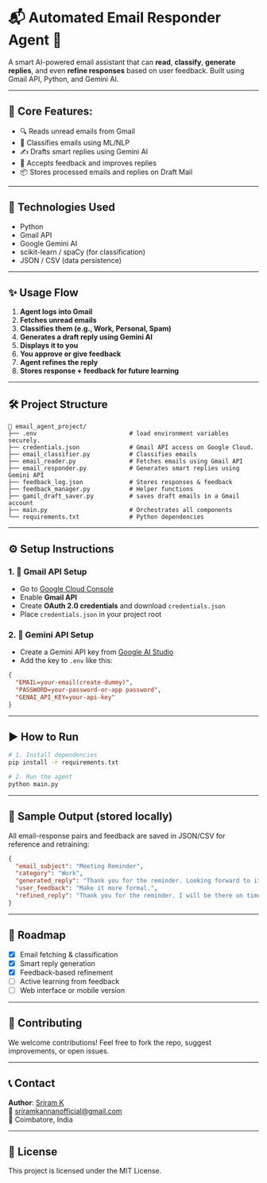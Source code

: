 # 📬 Automated Email Responder Agent 🤖

A smart AI-powered email assistant that can **read**, **classify**, **generate replies**, and even **refine responses** based on user feedback. Built using Gmail API, Python, and Gemini AI.

---


## 📌 **Core Features:**
- 🔍 Reads unread emails from Gmail
- 🧠 Classifies emails using ML/NLP
- ✍️ Drafts smart replies using Gemini AI
- 🔁 Accepts feedback and improves replies
- 📦 Stores processed emails and replies on Draft Mail

---

## 🧠 Technologies Used

- Python
- Gmail API
- Google Gemini AI
- scikit-learn / spaCy (for classification)
- JSON / CSV (data persistence)

---

## ✨ Usage Flow

1. **Agent logs into Gmail**
2. **Fetches unread emails**
3. **Classifies them (e.g., Work, Personal, Spam)**
4. **Generates a draft reply using Gemini AI**
5. **Displays it to you**
6. **You approve or give feedback**
7. **Agent refines the reply**
8. **Stores response + feedback for future learning**

---

## 🛠️ Project Structure

```
📁 email_agent_project/
├── .env                          # load environment variables securely.
├── credentials.json              # Gmail API access on Google Cloud.
├── email_classifier.py           # Classifies emails
├── email_reader.py               # Fetches emails using Gmail API
├── email_responder.py            # Generates smart replies using Gemini API
├── feedback_log.json             # Stores responses & feedback
├── feedback_manager.py           # Helper functions
├── gamil_draft_saver.py          # saves draft emails in a Gmail account
├── main.py                       # Orchestrates all components
└── requirements.txt              # Python dependencies
```

---

## ⚙️ Setup Instructions

### 1. 🔐 Gmail API Setup

- Go to [Google Cloud Console](https://console.cloud.google.com/)
- Enable **Gmail API**
- Create **OAuth 2.0 credentials** and download `credentials.json`
- Place `credentials.json` in your project root

### 2. 🔑 Gemini API Setup

- Create a Gemini API key from [Google AI Studio](https://aistudio.google.com/app/apikey)
- Add the key to `.env` like this:

```json
{
  "EMAIL=your-email(create-dummy)",
  "PASSWORD=your-password-or-app password",
  "GENAI_API_KEY=your-api-key"
}
```

---

## ▶️ How to Run

```bash
# 1. Install dependencies
pip install -r requirements.txt

# 2. Run the agent
python main.py
```

---



## 📁 Sample Output (stored locally)

All email-response pairs and feedback are saved in JSON/CSV for reference and retraining:

```json
{
  "email_subject": "Meeting Reminder",
  "category": "Work",
  "generated_reply": "Thank you for the reminder. Looking forward to it.",
  "user_feedback": "Make it more formal.",
  "refined_reply": "Thank you for the reminder. I will be there on time. Looking forward to our discussion."
}
```

---

## 📌 Roadmap

- [x] Email fetching & classification
- [x] Smart reply generation
- [x] Feedback-based refinement
- [ ] Active learning from feedback
- [ ] Web interface or mobile version

---

## 🤝 Contributing

We welcome contributions! Feel free to fork the repo, suggest improvements, or open issues.

---


## 📞 Contact

**Author**: [Sriram K](https://www.linkedin.com/in/sriram-k-94b539283)  
📧 sriramkannanofficial@gmail.com  
📍 Coimbatore, India

---

## 📄 License

This project is licensed under the MIT License.
